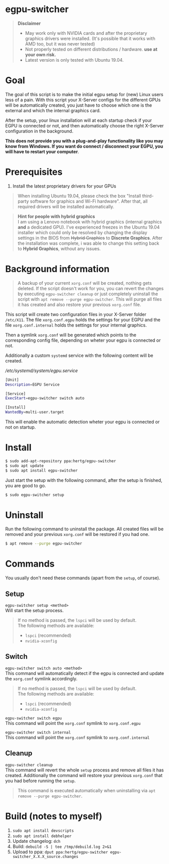# egpu-switcher

> **Disclaimer**
> - May work only with NVIDIA cards and after the proprietary graphics drivers were installed. (It's possible that it works with AMD too, but it was never tested)
> - Not properly tested on different distributions / hardware. **use at your own risk.**
> - Latest version is only tested with Ubuntu 19.04.

# Goal
The goal of this script is to make the initial egpu setup for (new) Linux users less of a pain. With this script your X-Server configs for the different GPUs will be automatically created, you just have to choose which one is the external and which the internal graphics card.

After the setup, your linux installation will at each startup check if your EGPU is connected or not, and then automatically choose the right X-Server configuration in the background.

**This does not provide you with a plug-and-play functionality like you may know from Windows. If you want do connect / disconnect your EGPU, you will have to restart your computer**.

# Prerequisites
1. Install the latest proprietary drivers for your GPUs

> When installing Ubuntu 19.04, please check the box "Install third-party software for graphics and Wi-Fi hardware". After that, all required drivers will be installed automatically.

> **Hint for people with hybrid graphics**\
> I am using a Lenovo notebook with hybrid graphics (internal graphics **and** a dedicated GPU). I've experienced freezes in the Ubuntu 19.04 installer which could only be resolved by changing the display settings in the BIOS from ~~Hybrid Graphics~~ to **Discrete Graphics**. After the installation was complete, i was able to change this setting back to **Hybrid Graphics**, without any issues.

# Background information
> A backup of your current `xorg.conf` will be created, nothing gets deleted. If the script doesn't work for you, you can revert the changes by executing `egpu-switcher cleanup` or just completely uninstall the script with `apt remove --purge egpu-switcher`. This will purge all files it has created and also restore your previous `xorg.conf` file.

This script will create two configuration files in your X-Server folder `/etc/X11`.
The file `xorg.conf.egpu` holds the settings for your EGPU and the file `xorg.conf.internal` holds the settings for your internal graphics.

Then a symlink `xorg.conf` will be generated which points to the corresponding config file, depending on wheter your egpu is connected or not.

Additionally a custom `systemd` service with the following content will be created.

*/etc/systemd/system/egpu.service*
```bash
[Unit]
Description=EGPU Service

[Service]
ExecStart=egpu-switcher switch auto

[Install]
WantedBy=multi-user.target
```

This will enable the automatic detection wheter your egpu is connected or not on startup.

# Install
```bash
$ sudo add-apt-repository ppa:hertg/egpu-switcher
$ sudo apt update
$ sudo apt install egpu-switcher
```

Just start the setup with the following command, after the setup is finished, you are good to go.

```bash
$ sudo egpu-switcher setup
```

# Uninstall
Run the following command to uninstall the package. All created files will be removed and your previous `xorg.conf` will be restored if you had one.
```bash
$ apt remove --purge egpu-switcher
```

# Commands
You usually don't need these commands (apart from the `setup`, of course).

## Setup
`egpu-switcher setup <method>`\
Will start the setup process. 
> If no method is passed, the `lspci` will be used by default.\
> The following methods are available: 
> - `lspci` (recommended)
> - `nvidia-xconfig`

## Switch
`egpu-switcher switch auto <method>`\
This command will automatically detect if the egpu is connected and update the `xorg.conf` symlink accordingly.
> If no method is passed, the `lspci` will be used by default.\
> The following methods are available: 
> - `lspci` (recommended)
> - `nvidia-xconfig`

`egpu-switcher switch egpu`\
This command will point the `xorg.conf` symlink to `xorg.conf.egpu`

`egpu-switcher switch internal`\
This command will point the `xorg.conf` symlink to `xorg.conf.internal`

## Cleanup
`egpu-switcher cleanup`\
This command will revert the whole `setup` process and remove all files it has created.
Additionally the command will restore your previous `xorg.conf` that you had before running the `setup`.

> This command is executed automatically when uninstalling via `apt remove --purge egpu-switcher`.

# Build (notes to myself)
1. `sudo apt install devscripts`
1. `sudo apt install debhelper`
1. Update changelog: `dch`
1. Build: `debuild -S | tee /tmp/debuild.log 2>&1`
1. Upload to ppa: `dput ppa:hertg/egpu-switcher egpu-switcher_X.X.X_source.changes`
